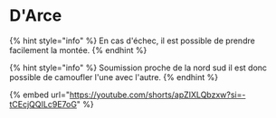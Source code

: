 # D'Arce

{% hint style="info" %}
En cas d'échec, il est possible de prendre facilement la montée.
{% endhint %}

{% hint style="info" %}
Soumission proche de la nord sud il est donc possible de camoufler l'une avec l'autre.
{% endhint %}

{% embed url="https://youtube.com/shorts/apZIXLQbzxw?si=-tCEcjQQILc9E7oG" %}
